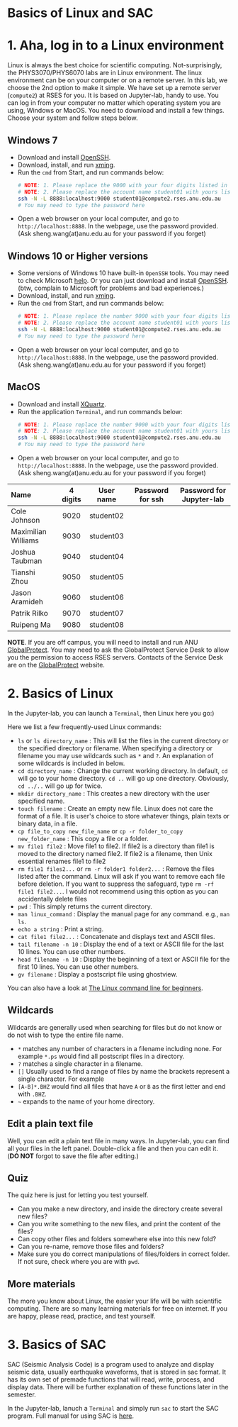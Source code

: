 Basics of Linux and SAC
====

# 1. Aha, log in to a Linux environment

Linux is always the best choice for scientific computing. Not-surprisingly,
the PHYS3070/PHYS6070 labs are in Linux environment. The linux environment can
be on your computer or on a remote server. In this lab, we choose the 2nd option
to make it simple. We have set up a remote server (`compute2`) at RSES for you. It is based on
Jupyter-lab, handy to use. You can log in from your
computer no matter which operating system you are using, Windows or MacOS. You need to download and install a few things. Choose your system and follow steps below.


## Windows 7
- Download and install [OpenSSH](https://www.mls-software.com/files/setupssh-8.5p1-1.exe).
- Download, install, and run [xming](https://sourceforge.net/projects/xming/).
- Run the `cmd` from Start, and run commands below:
    ```bash
    # NOTE: 1. Please replace the 9000 with your four digits listed in the table below
    # NOTE: 2. Please replace the account name student01 with yours listed in the table below
    ssh -N -L 8888:localhost:9000 student01@compute2.rses.anu.edu.au
    # You may need to type the password here
    ```
- Open a web browser on your local computer, and go to `http://localhost:8888`. In the webpage, use the password provided. (Ask sheng.wang(at)anu.edu.au for your password if you forget)

## Windows 10 or Higher versions
- Some versions of Windows 10 have built-in `OpenSSH` tools. You may need to check Microsoft [help](https://docs.microsoft.com/en-us/windows-server/administration/openssh/openssh_install_firstuse).
Or you can just  download and install [OpenSSH](https://www.mls-software.com/files/setupssh-8.5p1-1.exe). (btw, complain to Microsoft for problems and bad experiences.)
- Download, install, and run [xming](https://sourceforge.net/projects/xming/).
- Run the `cmd` from Start, and run commands below:
    ```bash
    # NOTE: 1. Please replace the number 9000 with your four digits listed in the table below
    # NOTE: 2. Please replace the account name student01 with yours listed in the table below
    ssh -N -L 8888:localhost:9000 student01@compute2.rses.anu.edu.au
    # You may need to type the password here
    ```
- Open a web browser on your local computer, and go to `http://localhost:8888`. In the webpage, use the password provided. (Ask sheng.wang(at)anu.edu.au for your password if you forget)

## MacOS
- Download and install [XQuartz](https://github.com/XQuartz/XQuartz/releases/download/XQuartz-2.8.1/XQuartz-2.8.1.dmg).
- Run the application `Terminal`, and run commands below:
    ```bash
    # NOTE: 1. Please replace the number 9000 with your four digits listed in the table below
    # NOTE: 2. Please replace the account name student01 with yours listed in the table below
    ssh -N -L 8888:localhost:9000 student01@compute2.rses.anu.edu.au
    # You may need to type the password here
   ```
- Open a web browser on your local computer, and go to `http://localhost:8888`. In the webpage, use the password provided. (Ask sheng.wang(at)anu.edu.au for your password if you forget)

| Name               | 4 digits | User name | Password for ssh |  Password for Jupyter-lab|
|:-------------------|:--------:|:---------:|:----------------:|:---:|
|Cole Johnson        | 9020     | student02 |                  |     |
|Maximilian Williams | 9030     | student03 |                  |     |
|Joshua Taubman      | 9040     | student04 |                  |     |
|Tianshi Zhou        | 9050     | student05 |                  |     |
|Jason Aramideh      | 9060     | student06 |                  |     |
|Patrik Rilko        | 9070     | student07 |                  |     |
|Ruipeng Ma          | 9080     | student08 |                  |     |

**NOTE**. If you are off campus, you will need to install and run ANU [GlobalProtect](https://services.anu.edu.au/information-technology/login-access/remote-access). You may need to ask the GlobalProtect Service Desk to allow you the permission to access RSES servers. Contacts of the Service Desk are on the [GlobalProtect](https://services.anu.edu.au/information-technology/login-access/remote-access) website.

# 2. Basics of Linux
In the Jupyter-lab, you can launch a `Terminal`, then Linux here you go:)

Here we list a few frequently-used Linux commands:
- `ls` or `ls directory_name` : This will list the files in the current directory or the specified
directory or filename. When specifying a directory or filename you may use wildcards
such as `*` and `?`. An explanation of some wildcards is included in below.
- `cd directory_name` : Change the current working directory. In default,
`cd` will go to your home directory. `cd ..` will go up one directory. Obviously, `cd ../..` will go up for twice.
- `mkdir directory_name` : This creates a new directory with the user specified name.
- `touch filename` : Create an empty new file. Linux does not care the format of a file. It is user's choice to store
whatever things, plain texts or binary data, in a file.
- `cp file_to_copy new_file_name` or `cp -r folder_to_copy new_folder_name` : This copy a file or a folder.
- `mv file1 file2` : Move file1 to file2. If file2 is a directory than file1 is moved
to the directory named file2. If file2 is a filename, then Unix essential renames file1 to
file2
- `rm file1 files2...` or `rm -r folder1 folder2...` : Remove the files listed after the command. Linux will ask if you
want to remove each file before deletion. If you want to suppress the safeguard, type `rm -rf file1 file2...`.
I would not recommend using this option as you can accidentally delete files
- `pwd` : This simply returns the current directory.
- `man linux_command` : Display the manual page for any command. e.g., `man ls`.
- `echo a string` : Print a string.
- `cat file1 file2...` : Concatenate and displays text and ASCII files.
- `tail filename -n 10` : Display the end of a text or ASCII file for the last 10 lines. You can use other numbers.
- `head filename -n 10` : Display the beginning of a text or ASCII file for the first 10 lines. You can use other numbers.
- `gv filename` : Display a postscript file using ghostview.

You can also have a look at [The Linux command line for beginners](https://ubuntu.com/tutorials/command-line-for-beginners#1-overview).

## Wildcards
Wildcards are generally used when searching for files but do not know or do not wish to type the entire file name.
- `*` matches any number of characters in a filename including none. For example `*.ps` would find all postscript files in a directory.
- `?` matches a single character in a filename.
- `[]` Usually used to find a range of files by name the brackets represent a single character. For example
- `[A-B]*.BHZ` would find all files that have `A` or `B` as the first letter and end with `.BHZ`.
- `~` expands to the name of your home directory.

## Edit a plain text file
Well, you can edit a plain text file in many ways. In Jupyter-lab, you can find all your files in the left panel. Double-click a file and then you can edit it. (**DO NOT** forgot to save the file after editing.)

## Quiz
The quiz here is just for letting you test yourself.
- Can you make a new directory, and inside the directory create several new files?
- Can you write something to the new files, and print the content of the files?
- Can copy other files and folders somewhere else into this new fold?
- Can you re-name, remove those files and folders?
- Make sure you do correct manipulations of files/folders in correct folder. If not sure, check where you are with `pwd`.

## More materials
The more you know about Linux, the easier your life will be with scientific computing. There are so many learning materials for free on internet. If you are happy, please read, practice, and test yourself.


# 3. Basics of SAC
SAC (Seismic Analysis Code) is a program used to analyze and display seismic data, usually earthquake waveforms, that
is stored in sac format. It has its own set of premade functions that will read, write, process, and display data. There will be further
explanation of these functions later in the semester.

In the Jupyter-lab, lanuch a `Terminal` and simply run `sac` to start the SAC program. Full manual for using SAC is [here](http://ds.iris.edu/files/sac-manual/).
